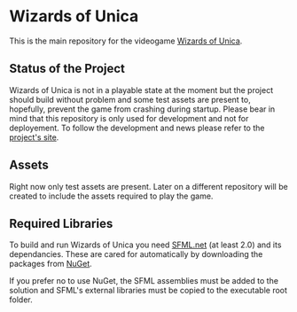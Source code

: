 Wizards of Unica
===============

This is the main repository for the videogame [Wizards of Unica](https://wizardsduelgame.wordpress.com).

Status of the Project
---------------------

Wizards of Unica is not in a playable state at the moment but the project should build without problem and some test assets are present to, hopefully, prevent the game from crashing during startup. Please bear in mind that this repository is only used for development and not for deployement. To follow the development and news please refer to the [project's site](https://wizardsduelgame.wordpress.com).

Assets
------

Right now only test assets are present. Later on a different repository will be created to include the assets required to play the game.


Required Libraries
------------------

To build and run Wizards of Unica you need [SFML.net](http://sfml-dev.org/) (at least 2.0) and its dependancies. These are cared for automatically by downloading the packages from [NuGet](http://www.nuget.org/).

If you prefer no to use NuGet, the SFML assemblies must be added to the solution and SFML's external libraries must be copied to the executable root folder.
